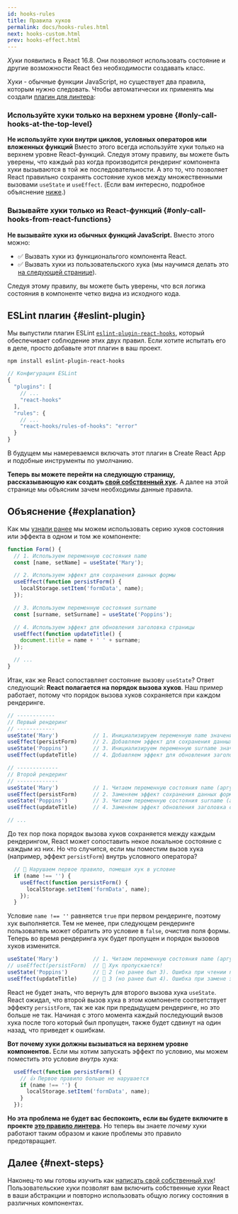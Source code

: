 ```yaml
---
id: hooks-rules
title: Правила хуков
permalink: docs/hooks-rules.html
next: hooks-custom.html
prev: hooks-effect.html
---
```


*Хуки* появились в React 16.8. Они позволяют использовать состояние и другие возможности React без необходимости создавать класс.

Хуки - обычные функции JavaScript, но существует два правила, которым нужно следовать. Чтобы автоматически их применять мы создали [плагин для линтера](https://www.npmjs.com/package/eslint-plugin-react-hooks):

### Используйте хуки только на верхнем уровне {#only-call-hooks-at-the-top-level}

**Не используйте хуки внутри циклов, условных операторов или вложенных функций** Вместо этого всегда используйте хуки только на верхнем уровне React-функций. Cледуя этому правилу, вы можете быть уверены, что каждый раз когда производится рендеринг компонента хуки вызываются в той же последовательности. А это то, что позволяет React правильно сохранять состояние хуков между множественными вызовами `useState` и `useEffect`. (Если вам интересно, подробное объяснение [ниже](#explanation).)

### Вызывайте хуки только из React-функций {#only-call-hooks-from-react-functions}

**Не вызывайте хуки из обычных функций JavaScript.** Вместо этого можно:

* ✅ Вызвать хуки из функциональгого компонента React.
* ✅ Вызвать хуки из пользовательского хука (мы научимся делать это [на следующей странице](/docs/hooks-custom.html)).

Следуя этому правилу, вы можете быть уверены, что вся логика состояния в компоненте четко видна из исходного кода.

## ESLint плагин {#eslint-plugin}

Мы выпустили плагин ESLint [`eslint-plugin-react-hooks`](https://www.npmjs.com/package/eslint-plugin-react-hooks), который обеспечивает соблюдение этих двух правил. Если хотите испытать его в деле, просто добавьте этот плагин в ваш проект.

```bash
npm install eslint-plugin-react-hooks
```

```js
// Конфигурация ESLint
{
  "plugins": [
    // ...
    "react-hooks"
  ],
  "rules": {
    // ...
    "react-hooks/rules-of-hooks": "error"
  }
}
```

В будущем мы намереваемся включать этот плагин в Create React App и подобные инструменты по умолчанию.

**Теперь вы можете перейти на следующую страницу, рассказывающую как создать [свой собственный хук](/docs/hooks-custom.html).** А далее на этой странице мы объясним зачем необходимы данные правила.

## Объяснение {#explanation}

Как мы [узнали ранее](/docs/hooks-state.html#tip-using-multiple-state-variables) мы можем использовать серию хуков состояния или эффекта в одном и том же компоненте:

```js
function Form() {
  // 1. Используем переменную состояния name
  const [name, setName] = useState('Mary');

  // 2. Используем эффект для сохранения данных формы
  useEffect(function persistForm() {
    localStorage.setItem('formData', name);
  });

  // 3. Используем переменную состояния surname
  const [surname, setSurname] = useState('Poppins');

  // 4. Используем эффект для обновления заголовка страницы
  useEffect(function updateTitle() {
    document.title = name + ' ' + surname;
  });

  // ...
}
```

Итак, как же React сопоставляет состояние вызову `useState`? Ответ следующий: **React полагается на порядок вызова хуков**. Наш пример работает, потому что порядок вызова хуков сохраняется при каждом рендеринге.

```js
// ------------
// Первый рендеринг
// ------------
useState('Mary')           // 1. Инициализируем переменную name значением 'Mary'
useEffect(persistForm)     // 2. Добавляем эффект для сохранения данных формы
useState('Poppins')        // 3. Инициализируем переменную surname значением 'Poppins'
useEffect(updateTitle)     // 4. Добавляем эффект для обновления заголовка страницы

// -------------
// Второй рендеринг
// -------------
useState('Mary')           // 1. Читаем переменную состояния name (аргумент игнорируется)
useEffect(persistForm)     // 2. Заменяем эффект сохранения данных формы
useState('Poppins')        // 3. Читаем переменную состояния surname (аргумент игнорируется)
useEffect(updateTitle)     // 4. Заменяем эффект обновления заголовка страницы

// ...
```

До тех пор пока порядок вызова хуков сохраняется между каждым рендерингом, React может сопоставить некое локальное состояние с каждым из них. Но что случится, если мы поместим вызов хука (например, эффект `persistForm`) внутрь условного оператора?

```js
  // 🔴 Нарушаем первое правило, помещая хук в условие
  if (name !== '') {
    useEffect(function persistForm() {
      localStorage.setItem('formData', name);
    });
  }
```

Условие `name !== ''` равняется `true` при первом рендеринге, поэтому хук выполняется. Тем не менее, при следующем рендеринге пользователь может обратить это условие в `false`, очистив поля формы. Теперь во время рендеринга хук будет пропущен и порядок вызовов хуков изменится.

```js
useState('Mary')           // 1. Читаем переменную состояния name (аргумент игнорируется)
// useEffect(persistForm)  // 🔴 Хук пропускается!
useState('Poppins')        // 🔴 2 (но ранее был 3). Ошибка при чтении переменной состояния surname
useEffect(updateTitle)     // 🔴 3 (но ранее был 4). Ошибка при замене эффекта
```

React не будет знать, что вернуть для второго вызова хука `useState`. React ожидал, что второй вызов хука в этом компоненте соответствует эффекту `persistForm`, так же как при предыдущем рендеринге, но это больше не так. Начиная с этого момента каждый последующий вызов хука после того который был пропущен, также будет сдвинут на один назад, что приведет к ошибкам.

**Вот почему хуки должны вызываться на верхнем уровне компонентов.** Если мы хотим запускать эффект по условию, мы можем поместить это условие *внутрь* хука:

```js
  useEffect(function persistForm() {
    // 👍 Первое правило больше не нарушается
    if (name !== '') {
      localStorage.setItem('formData', name);
    }
  });
```

**Но эта проблема не будет вас беспокоить, если вы будете включите в проекте [это правило линтера](https://www.npmjs.com/package/eslint-plugin-react-hooks).** Но теперь вы знаете *почему* хуки работают таким образом и какие проблемы это правило предотвращает.

## Далее {#next-steps}

Наконец-то мы готовы изучить как [написать свой собственный хук](/docs/hooks-custom.html)! Пользовательские хуки позволят вам включить собственные хуки React в ваши  абстракции и повторно использовать общую логику состояния в различных компонентах. 
